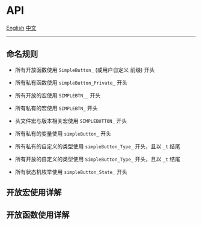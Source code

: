 # API

[English](./API.md)
[中文](./API_zh.md)

---

## 命名规则

- 所有开放函数使用 `SimpleButton_` (或用户自定义 前缀) 开头

- 所有私有函数使用 `simpleButton_Private_` 开头

- 所有开放的宏使用 `SIMPLEBTN__` 开头

- 所有私有的宏使用 `SIMPLEBTN_` 开头

- 头文件宏与版本相关宏使用 `SIMPLEBUTTON_` 开头

- 所有私有的变量使用 `simpleButton_` 开头

- 所有私有的自定义的类型使用 `simpleButton_Type_` 开头，且以 `_t` 结尾

- 所有开放的自定义的类型使用 `SimpleButton_Type_` 开头，且以 `_t` 结尾

- 所有状态机枚举使用 `simpleButton_State_` 开头


## 开放宏使用详解


## 开放函数使用详解
